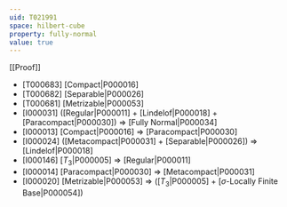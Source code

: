 ```yaml
---
uid: T021991
space: hilbert-cube
property: fully-normal
value: true
---
```

[[Proof]]

* [T000683] [Compact|P000016]
* [T000682] [Separable|P000026]
* [T000681] [Metrizable|P000053]
* [I000031] ([Regular|P000011] + [Lindelof|P000018] + [Paracompact|P000030]) => [Fully Normal|P000034]
* [I000013] [Compact|P000016] => [Paracompact|P000030]
* [I000024] ([Metacompact|P000031] + [Separable|P000026]) => [Lindelof|P000018]
* [I000146] [$T_3$|P000005] => [Regular|P000011]
* [I000014] [Paracompact|P000030] => [Metacompact|P000031]
* [I000020] [Metrizable|P000053] => ([$T_3$|P000005] + [$\sigma$-Locally Finite Base|P000054])

